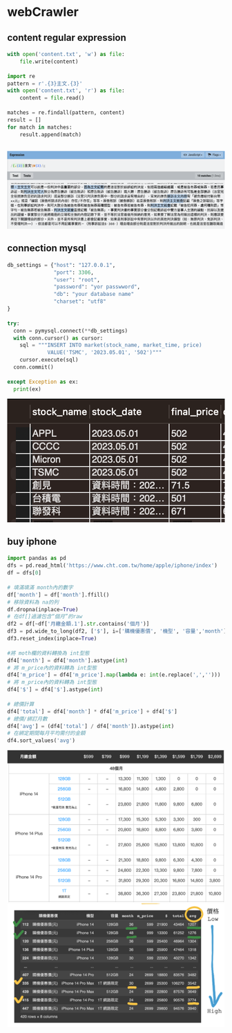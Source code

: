 # webCrawler
## content regular expression
``` py
with open('content.txt', 'w') as file:
    file.write(content)

import re
pattern = r'.{3}主文.{3}'
with open('content.txt', 'r') as file:
    content = file.read()

matches = re.findall(pattern, content)
result = []
for match in matches:
    result.append(match)
    
``` 
![image](https://github.com/RandomErwin/webCrawler/blob/main/正則表達.png)

## connection mysql
``` py
db_settings = {"host": "127.0.0.1",
               "port": 3306,
               "user": "root",
               "password": "yor passwword",
               "db": "your database name"
               "charset": "utf8"
}

try:
  conn = pymysql.connect(**db_settings)
  with conn.cursor() as cursor:
    sql = """INSERT INTO market(stock_name, market_time, price) 
             VALUE('TSMC', '2023.05.01', '502')"""
    cursor.execute(sql)
  conn.commit()
  
except Exception as ex:
  print(ex)
``` 
![image](https://github.com/RandomErwin/webCrawler/blob/main/資料庫connect.png)

## buy iphone
``` py
import pandas as pd
dfs = pd.read_html('https://www.cht.com.tw/home/apple/iphone/index')
df = dfs[0]

# 填滿填滿 month內的數字
df['month'] = df['month'].ffill()
# 移除資料為 na的列
df.dropna(inplace=True)
# 在df[]過濾包含“個月”的raw
df2 = df[~df['月繳金額.1'].str.contains('個月')]
df3 = pd.wide_to_long(df2, ['$'], i=['購機優惠價', '機型', '容量','month'], j='m_price', suffix='[\d,]+')
df3.reset_index(inplace=True)

#將 moth欄的資料轉換為 int型態
df4['month'] = df4['month'].astype(int)
# 將 m_price內的資料轉為 int型態
df4['m_price'] = df4['m_price'].map(lambda e: int(e.replace(',','')))
# 將 m_price內的資料轉為 int型態
df4['$'] = df4['$'].astype(int)

# 總價計算
df4['total'] = df4['month'] * df4['m_price'] + df4['$']
# 總價/綁訂月數
df4['avg'] = (df4['total'] / df4['month']).astype(int)
# 在綁定期間每月平均需付的金額
df4.sort_values('avg')

``` 
![image](https://github.com/RandomErwin/webCrawler/blob/main/原始圖表.png) 
![image](https://github.com/RandomErwin/webCrawler/blob/main/更新圖表.png)
